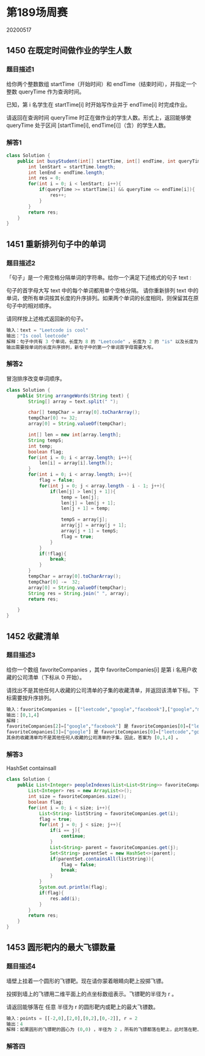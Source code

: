 # 第189场周赛

20200517

## 1450 在既定时间做作业的学生人数

### 题目描述1

给你两个整数数组 startTime（开始时间）和 endTime（结束时间），并指定一个整数 queryTime 作为查询时间。

已知，第 i 名学生在 startTime[i] 时开始写作业并于 endTime[i] 时完成作业。

请返回在查询时间 queryTime 时正在做作业的学生人数。形式上，返回能够使 queryTime 处于区间 [startTime[i], endTime[i]]（含）的学生人数。

### 解答1

```java
class Solution {
    public int busyStudent(int[] startTime, int[] endTime, int queryTime) {
        int lenStart = startTime.length;
        int lenEnd = endTime.length;
        int res = 0;
        for(int i = 0; i < lenStart; i++){
            if(queryTime >= startTime[i] && queryTime <= endTime[i]){
                res++;
            }
        }
        return res;
    }
}
```

## 1451 重新排列句子中的单词

### 题目描述2

「句子」是一个用空格分隔单词的字符串。给你一个满足下述格式的句子 text :

句子的首字母大写
text 中的每个单词都用单个空格分隔。
请你重新排列 text 中的单词，使所有单词按其长度的升序排列。如果两个单词的长度相同，则保留其在原句子中的相对顺序。

请同样按上述格式返回新的句子。

```python
输入：text = "Leetcode is cool"
输出："Is cool leetcode"
解释：句子中共有 3 个单词，长度为 8 的 "Leetcode" ，长度为 2 的 "is" 以及长度为 4 的 "cool" 。
输出需要按单词的长度升序排列，新句子中的第一个单词首字母需要大写。
```

### 解答2

冒泡排序改变单词顺序。

```java
class Solution {
    public String arrangeWords(String text) {
        String[] array = text.split(" ");

        char[] tempChar = array[0].toCharArray();
        tempChar[0] += 32;
        array[0] = String.valueOf(tempChar);

        int[] len = new int[array.length];
        String tempS;
        int temp;
        boolean flag;
        for(int i = 0; i < array.length; i++){
            len[i] = array[i].length();
        }
        for(int i = 0; i < array.length; i++){
            flag = false;
            for(int j = 0; j < array.length - i - 1; j++){
                if(len[j] > len[j + 1]){
                    temp = len[j];
                    len[j] = len[j + 1];
                    len[j + 1] = temp;

                    tempS = array[j];
                    array[j] = array[j + 1];
                    array[j + 1] = tempS;
                    flag = true;
                }
            }
            if(!flag){
                break;
            }
        }
        tempChar = array[0].toCharArray();
        tempChar[0] -=  32;
        array[0] = String.valueOf(tempChar);
        String res = String.join(" ", array);
        return res;

    }
}
```

## 1452 收藏清单

### 题目描述3

给你一个数组 favoriteCompanies ，其中 favoriteCompanies[i] 是第 i 名用户收藏的公司清单（下标从 0 开始）。

请找出不是其他任何人收藏的公司清单的子集的收藏清单，并返回该清单下标。下标需要按升序排列。

```python
输入：favoriteCompanies = [["leetcode","google","facebook"],["google","microsoft"],["google","facebook"],["google"],["amazon"]]
输出：[0,1,4]
解释：
favoriteCompanies[2]=["google","facebook"] 是 favoriteCompanies[0]=["leetcode","google","facebook"] 的子集。
favoriteCompanies[3]=["google"] 是 favoriteCompanies[0]=["leetcode","google","facebook"] 和 favoriteCompanies[1]=["google","microsoft"] 的子集。
其余的收藏清单均不是其他任何人收藏的公司清单的子集，因此，答案为 [0,1,4] 。
```

### 解答3

HashSet containsall

```java
class Solution {
    public List<Integer> peopleIndexes(List<List<String>> favoriteCompanies) {
        List<Integer> res = new ArrayList<>();
        int size = favoriteCompanies.size();
        boolean flag;
        for(int i = 0; i < size; i++){
            List<String> listString = favoriteCompanies.get(i);
            flag = true;
            for(int j = 0; j < size; j++){
                if(i == j){
                    continue;
                }
                List<String> parent = favoriteCompanies.get(j);
                Set<String> parentSet = new HashSet<>(parent);
                if(parentSet.containsAll(listString)){
                    flag = false;
                    break;
                }
            }
            System.out.println(flag);
            if(flag){
                res.add(i);
            }
        }
        return res;
    }
}
```

## 1453 圆形靶内的最大飞镖数量

### 题目描述4

墙壁上挂着一个圆形的飞镖靶。现在请你蒙着眼睛向靶上投掷飞镖。

投掷到墙上的飞镖用二维平面上的点坐标数组表示。飞镖靶的半径为 r 。

请返回能够落在 任意 半径为 r 的圆形靶内或靶上的最大飞镖数。

```python
输入：points = [[-2,0],[2,0],[0,2],[0,-2]], r = 2
输出：4
解释：如果圆形的飞镖靶的圆心为 (0,0) ，半径为 2 ，所有的飞镖都落在靶上，此时落在靶上的飞镖数最大，值为 4 。
```

### 解答四

```java
```

